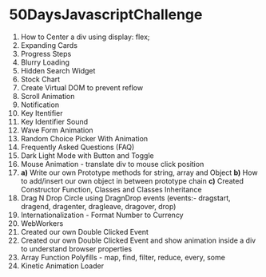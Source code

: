 # 50DaysJavascriptChallenge

1) How to Center a div using display: flex;
2) Expanding Cards
3) Progress Steps
4) Blurry Loading
5) Hidden Search Widget
6) Stock Chart
7) Create Virtual DOM to prevent reflow
8) Scroll Animation
9) Notification
10) Key Itentifier
11) Key Identifier Sound
12) Wave Form Animation
13) Random Choice Picker With Animation
14) Frequently Asked Questions (FAQ)
15) Dark Light Mode with Button and Toggle
16) Mouse Animation - translate div to mouse click position
17) **a)** Write our own Prototype methods for string, array and Object
    **b)**  How to add/insert our own object in between prototype chain
    **c)** Created Constructor Function, Classes and Classes Inheritance
18) Drag N Drop Circle using DragnDrop events (events:- dragstart, dragend, dragenter, dragleave, dragover, drop)
19) Internationalization - Format Number to Currency
20) WebWorkers
21) Created our own Double Clicked Event
22) Created our own Double Clicked Event and show animation inside a div to understand browser properties
23) Array Function Polyfills - map, find, filter, reduce, every, some
24) Kinetic Animation Loader
